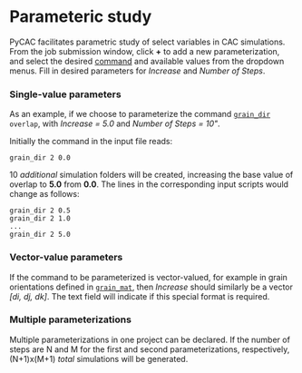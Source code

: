 # Parameteric study

PyCAC facilitates parametric study of select variables in CAC simulations. From the job submission window, click **+** to add a new parameterization, and select the desired [command](../chapter5/README.md) and available values from the dropdown menus. Fill in desired parameters for *Increase* and *Number of Steps*. 

### Single-value parameters
As an example, if we choose to parameterize the command [`grain_dir`](../chapter5/grain_dir) `overlap`, with *Increase = 5.0* and *Number of Steps = 10"*. 

Initially the command in the input file reads:
```
grain_dir 2 0.0
```
10 *additional* simulation folders will be created, increasing the base value of overlap to **5.0** from **0.0**. The lines in the corresponding input scripts would change as follows:
```
grain_dir 2 0.5
grain_dir 2 1.0
...
grain_dir 2 5.0
```
### Vector-value parameters
If the command to be parameterized is vector-valued, for example in grain orientations defined in [`grain_mat`](../chapter5/grain_mat.md), then *Increase* should similarly be a vector *[di, dj, dk]*. The text field will indicate if this special format is required. 

### Multiple parameterizations
Multiple parameterizations in one project can be declared. If the number of steps are N and M for the first and second parameterizations, respectively, (N+1)x(M+1) *total* simulations will be generated. 

